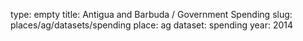type: empty
title: Antigua and Barbuda / Government Spending
slug: places/ag/datasets/spending
place: ag
dataset: spending
year: 2014
